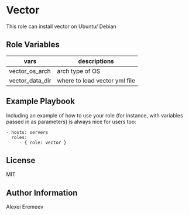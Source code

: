 Vector
=========

This role can install vector on Ubuntu/ Debian

Role Variables
--------------

|vars|descriptions|
|----|------|
|vector_os_arch|arch type of OS|
|vector_data_dir|where to load vector yml file|

Example Playbook
----------------

Including an example of how to use your role (for instance, with variables passed in as parameters) is always nice for users too:

    - hosts: servers
      roles:
         - { role: vector }

License
-------

MIT

Author Information
------------------

Alexei Eremeev
